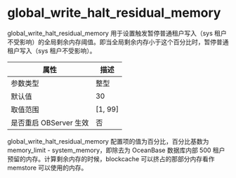 global_write_halt_residual_memory 
======================================================

global_write_halt_residual_memory 用于设置触发暂停普通租户写入（sys 租户不受影响）的全局剩余内存阈值。即当全局剩余内存小于这个百分比时，暂停普通租户写入（sys 租户不受影响）。


|      **属性**      |  **描述**   |
|------------------|-----------|
| 参数类型             | 整型        |
| 默认值              | 30        |
| 取值范围             | \[1, 99\] |
| 是否重启 OBServer 生效 | 否         |



global_write_halt_residual_memory 配置项的值为百分比，百分比基数为 memory_limit - system_memory，即除去为 OceanBase 数据库内部 500 租户预留的内存。计算剩余内存的时候，blockcache 可以挤占的那部分内存看作 memstore 可以使用的内存。
